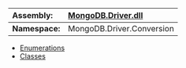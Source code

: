 | **Assembly:** | [MongoDB.Driver.dll](MongoDB_Driver.md) |
|:--------------|:----------------------------------------|
| **Namespace:** | MongoDB.Driver.Conversion               |

  * [Enumerations](#Enumerations.md)
  * [Classes](#Classes.md)